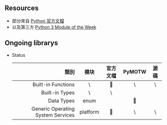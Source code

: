 ##  Resources

- 部分來自 [Python 官方文檔](https://docs.python.org/3/library/) 
- 以及第三方 [Python 3 Module of the Week](https://pymotw.com/3/)

## Ongoing librarys 

- Status
    
    | 類別 | 模块 | 官方文檔 | PyMOTW | 源碼 |  
    | ---: | :---: | :---: | :---: | :---: | 
    | Built-in Functions | \ | 🤪 | \ | \ | 
    | Built-in Types | \ | \ |  |  |
    | Data Types  | enum |  | 🤪 |  |
    | Generic Operating System Services | platform | 🤪 | \ | \ |